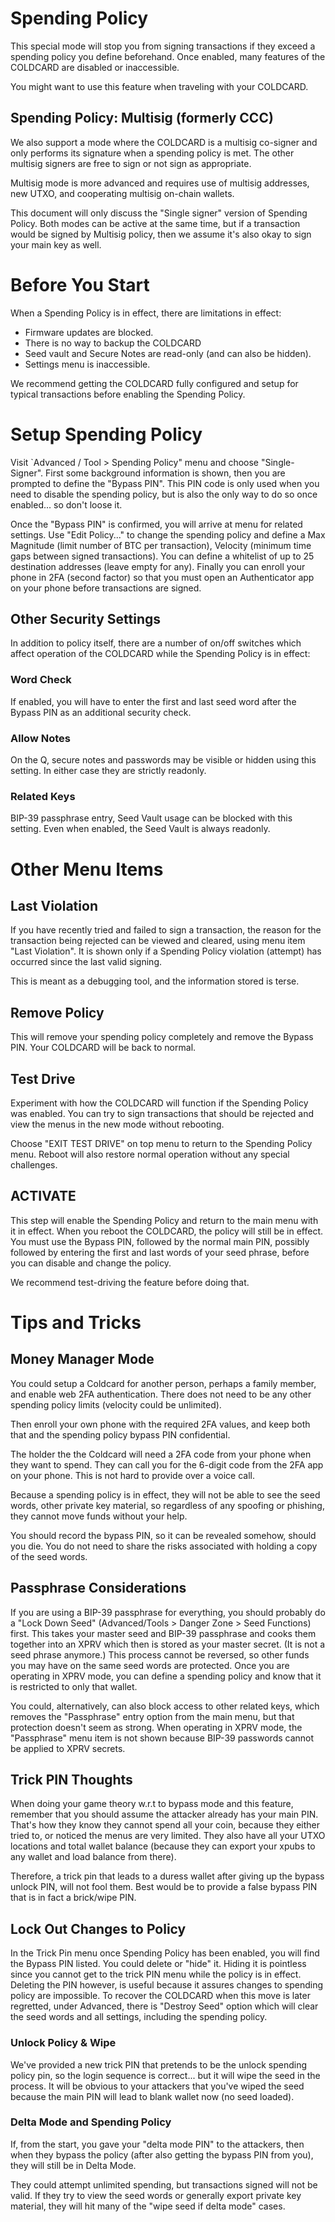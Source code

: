 # Spending Policy

This special mode will stop you from signing transactions if they
exceed a spending policy you define beforehand. Once enabled, many
features of the COLDCARD are disabled or inaccessible.

You might want to use this feature when traveling with your COLDCARD.

## Spending Policy: Multisig (formerly CCC)

We also support a mode where the COLDCARD is a multisig co-signer
and only performs its signature when a spending policy is met. The
other multisig signers are free to sign or not sign as appropriate.

Multisig mode is more advanced and requires use of multisig addresses,
new UTXO, and cooperating multisig on-chain wallets.

This document will only discuss the "Single signer" version of
Spending Policy. Both modes can be active at the same time, but if
a transaction would be signed by Multisig policy, then we assume
it's also okay to sign your main key as well.

# Before You Start

When a Spending Policy is in effect, there are limitations
in effect:

- Firmware updates are blocked.
- There is no way to backup the COLDCARD
- Seed vault and Secure Notes are read-only (and can also be hidden).
- Settings menu is inaccessible.

We recommend getting the COLDCARD fully configured and setup
for typical transactions before enabling the Spending Policy.

# Setup Spending Policy

Visit `Advanced / Tool > Spending Policy" menu and choose
"Single-Signer". First some background information is shown,
then you are prompted to define the "Bypass PIN". This PIN code
is only used when you need to disable the spending policy, but is 
also the only way to do so once enabled... so don't loose it.

Once the "Bypass PIN" is confirmed, you will arrive at menu for
related settings. Use "Edit Policy..." to change the spending policy
and define a Max Magnitude (limit number of BTC per transaction),
Velocity (minimum time gaps between signed transactions). You can
define a whitelist of up to 25 destination addresses (leave empty
for any). Finally you can enroll your phone in 2FA (second factor)
so that you must open an Authenticator app on your phone before
transactions are signed.

## Other Security Settings

In addition to policy itself, there are a number of on/off
switches which affect operation of the COLDCARD while the Spending
Policy is in effect:

### Word Check

If enabled, you will have to enter the first and last seed word
after the Bypass PIN as an additional security check.

### Allow Notes

On the Q, secure notes and passwords may be visible or hidden
using this setting. In either case they are strictly readonly.

### Related Keys

BIP-39 passphrase entry, Seed Vault usage can be blocked with
this setting. Even when enabled, the Seed Vault is always readonly.

# Other Menu Items

## Last Violation

If you have recently tried and failed to sign a transaction, the
reason for the transaction being rejected can be viewed and cleared,
using menu item "Last Violation". It is shown only if a Spending
Policy violation (attempt) has occurred since the last valid signing.

This is meant as a debugging tool, and the information stored is
terse.

## Remove Policy

This will remove your spending policy completely and remove
the Bypass PIN. Your COLDCARD will be back to normal.

## Test Drive

Experiment with how the COLDCARD will function if the Spending
Policy was enabled. You can try to sign transactions that should
be rejected and view the menus in the new mode without rebooting.

Choose "EXIT TEST DRIVE" on top menu to return to the Spending
Policy menu. Reboot will also restore normal operation without
any special challenges.

## ACTIVATE

This step will enable the Spending Policy and return to the
main menu with it in effect. When you reboot the COLDCARD,
the policy will still be in effect. You must use the
Bypass PIN, followed by the normal main PIN, possibly
followed by entering the first and last words of your seed
phrase, before you can disable and change the policy.

We recommend test-driving the feature before doing that.


# Tips and Tricks

## Money Manager Mode

You could setup a Coldcard for another person, perhaps a family member,
and enable web 2FA authentication. There does not need to be any
other spending policy limits (velocity could be unlimited).

Then enroll your own phone with the required 2FA values, and
keep both that and the spending policy bypass PIN confidential.

The holder the the Coldcard will need a 2FA code from your phone
when they want to spend. They can call you for the 6-digit code
from the 2FA app on your phone. This is not hard to provide over a
voice call.

Because a spending policy is in effect, they will not be able to
see the seed words, other private key material, so regardless of
any spoofing or phishing, they cannot move funds without your help.

You should record the bypass PIN, so it can be revealed somehow,
should you die. You do not need to share the risks associated with
holding a copy of the seed words.

## Passphrase Considerations

If you are using a BIP-39 passphrase for everything, you should
probably do a "Lock Down Seed" (Advanced/Tools > Danger Zone > Seed
Functions) first. This takes your master seed and BIP-39 passphrase
and cooks them together into an XPRV which then is stored as your
master secret. (It is not a seed phrase anymore.) This process
cannot be reversed, so other funds you may have on the same seed
words are protected. Once you are operating in XPRV mode, you can
define a spending policy and know that it is restricted to only
that wallet.

You could, alternatively, can also block access to other related
keys, which removes the "Passphrase" entry option from the main
menu, but that protection doesn't seem as strong. When operating in
XPRV mode, the "Passphrase" menu item is not shown because
BIP-39 passwords cannot be applied to XPRV secrets.

## Trick PIN Thoughts

When doing your game theory w.r.t to bypass mode and this feature,
remember that you should assume the attacker already has your main
PIN. That's how they know they cannot spend all your coin, because
they either tried to, or noticed the menus are very limited. They also
have all your UTXO locations and total wallet balance (because they
can export your xpubs to any wallet and load balance from there).

Therefore, a trick pin that leads to a duress wallet after giving up 
the bypass unlock PIN, will not fool them. Best would be to provide
a false bypass PIN that is in fact a brick/wipe PIN.


## Lock Out Changes to Policy

In the Trick Pin menu once Spending Policy has been enabled, you will
find the Bypass PIN listed.  You could delete or "hide" it. Hiding
it is pointless since you cannot get to the trick PIN menu while
the policy is in effect. Deleting the PIN however, is useful because
it assures changes to spending policy are impossible. To recover
the COLDCARD when this move is later regretted, under Advanced,
there is "Destroy Seed" option which will clear the seed words and
all settings, including the spending policy.

### Unlock Policy & Wipe

We've provided a new trick PIN that pretends to be the unlock
spending policy pin, so the login sequence is correct... but it
will wipe the seed in the process. It will be obvious to your
attackers that you've wiped the seed because the main PIN will lead
to blank wallet now (no seed loaded).

### Delta Mode and Spending Policy

If, from the start, you gave your "delta mode PIN" to the attackers,
then when they bypass the policy (after also getting the bypass PIN
from you), they will still be in Delta Mode.

They could attempt unlimited spending, but transactions signed will
not be valid. If they try to view the seed words or generally export
private key material, they will hit many of the "wipe seed if delta
mode" cases.
